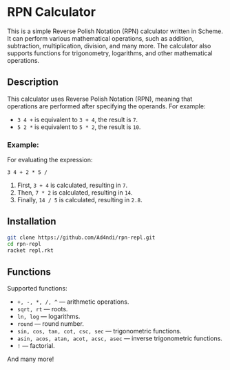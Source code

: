 # RPN Calculator

This is a simple Reverse Polish Notation (RPN) calculator written in Scheme. It can perform various mathematical operations, such as addition, subtraction, multiplication, division, and many more. The calculator also supports functions for trigonometry, logarithms, and other mathematical operations.

## Description

This calculator uses Reverse Polish Notation (RPN), meaning that operations are performed after specifying the operands. For example:

- `3 4 +` is equivalent to `3 + 4`, the result is `7`.
- `5 2 *` is equivalent to `5 * 2`, the result is `10`.

### Example:

For evaluating the expression:

```
3 4 + 2 * 5 /
```

1. First, `3 + 4` is calculated, resulting in `7`.
2. Then, `7 * 2` is calculated, resulting in `14`.
3. Finally, `14 / 5` is calculated, resulting in `2.8`.

## Installation

   ```bash
   git clone https://github.com/Ad4ndi/rpn-repl.git
   cd rpn-repl
   racket repl.rkt
   ```

## Functions

Supported functions:

- `+, -, *, /, ^` — arithmetic operations.
- `sqrt, rt` — roots.
- `ln, log` — logarithms.
- `round` — round number.
- `sin, cos, tan, cot, csc, sec` — trigonometric functions.
- `asin, acos, atan, acot, acsc, asec` — inverse trigonometric functions.
- `!` — factorial.

And many more!
